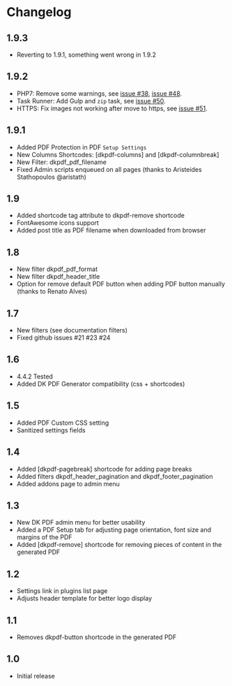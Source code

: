 # Changelog

## 1.9.3
- Reverting to 1.9.1, something went wrong in 1.9.2

## 1.9.2
- PHP7: Remove some warnings, see [issue #38](https://github.com/Dinamiko/dk-pdf/issues/38), [issue #48](https://github.com/Dinamiko/dk-pdf/issues/48).
- Task Runner: Add Gulp and `zip` task, see [issue #50](https://github.com/Dinamiko/dk-pdf/issues/50).
- HTTPS: Fix images not working after move to https, see [issue #51](https://github.com/Dinamiko/dk-pdf/issues/51).

## 1.9.1
- Added PDF Protection in PDF `Setup Settings`
- New Columns Shortcodes: [dkpdf-columns] and [dkpdf-columnbreak]
- New Filter: dkpdf_pdf_filename
- Fixed Admin scripts enqueued on all pages (thanks to Aristeides Stathopoulos @aristath)

## 1.9
- Added shortcode tag attribute to dkpdf-remove shortcode
- FontAwesome icons support
- Added post title as PDF filename when downloaded from browser

## 1.8
- New filter dkpdf_pdf_format
- New filter dkpdf_header_title
- Option for remove default PDF button when adding PDF button manually (thanks to Renato Alves)

## 1.7
- New filters (see documentation filters)
- Fixed github issues #21 #23 #24

## 1.6
- 4.4.2 Tested
- Added DK PDF Generator compatibility (css + shortcodes)

## 1.5
- Added PDF Custom CSS setting
- Sanitized settings fields

## 1.4
- Added [dkpdf-pagebreak] shortcode for adding page breaks
- Added filters dkpdf_header_pagination and dkpdf_footer_pagination
- Added addons page to admin menu

## 1.3
- New DK PDF admin menu for better usability
- Added a PDF Setup tab for adjusting page orientation, font size and margins of the PDF
- Added [dkpdf-remove] shortcode for removing pieces of content in the generated PDF

## 1.2
- Settings link in plugins list page
- Adjusts header template for better logo display

## 1.1
- Removes dkpdf-button shortcode in the generated PDF

## 1.0
- Initial release
